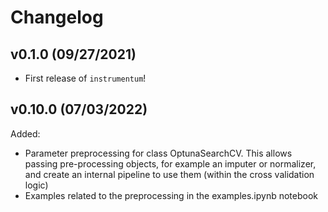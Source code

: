 # Changelog

<!--next-version-placeholder-->

## v0.1.0 (09/27/2021)

- First release of `instrumentum`!

## v0.10.0 (07/03/2022)

Added:

- Parameter preprocessing for class OptunaSearchCV. This allows passing pre-processing objects, for example an imputer or normalizer, and create an internal pipeline to use them (within the cross validation logic)
- Examples related to the preprocessing in the examples.ipynb notebook
